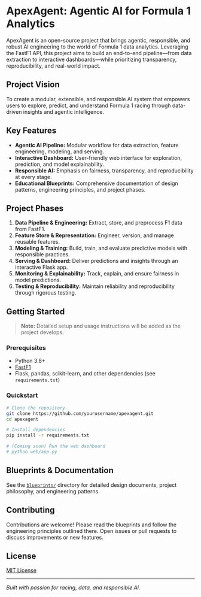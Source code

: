 # ApexAgent: Agentic AI for Formula 1 Analytics

ApexAgent is an open-source project that brings agentic, responsible, and robust AI engineering to the world of Formula 1 data analytics. Leveraging the FastF1 API, this project aims to build an end-to-end pipeline—from data extraction to interactive dashboards—while prioritizing transparency, reproducibility, and real-world impact.

## Project Vision

To create a modular, extensible, and responsible AI system that empowers users to explore, predict, and understand Formula 1 racing through data-driven insights and agentic intelligence.

## Key Features

- **Agentic AI Pipeline:** Modular workflow for data extraction, feature engineering, modeling, and serving.
- **Interactive Dashboard:** User-friendly web interface for exploration, prediction, and model explainability.
- **Responsible AI:** Emphasis on fairness, transparency, and reproducibility at every stage.
- **Educational Blueprints:** Comprehensive documentation of design patterns, engineering principles, and project phases.

## Project Phases

1. **Data Pipeline & Engineering:** Extract, store, and preprocess F1 data from FastF1.
2. **Feature Store & Representation:** Engineer, version, and manage reusable features.
3. **Modeling & Training:** Build, train, and evaluate predictive models with responsible practices.
4. **Serving & Dashboard:** Deliver predictions and insights through an interactive Flask app.
5. **Monitoring & Explainability:** Track, explain, and ensure fairness in model predictions.
6. **Testing & Reproducibility:** Maintain reliability and reproducibility through rigorous testing.

## Getting Started
>
> **Note:** Detailed setup and usage instructions will be added as the project develops.

### Prerequisites

- Python 3.8+
- [FastF1](https://theoehrly.github.io/Fast-F1/)
- Flask, pandas, scikit-learn, and other dependencies (see `requirements.txt`)

### Quickstart

```bash
# Clone the repository
git clone https://github.com/yourusername/apexagent.git
cd apexagent

# Install dependencies
pip install -r requirements.txt

# (Coming soon) Run the web dashboard
# python web/app.py
```

## Blueprints & Documentation

See the [`blueprints/`](./blueprints/) directory for detailed design documents, project philosophy, and engineering patterns.

## Contributing

Contributions are welcome! Please read the blueprints and follow the engineering principles outlined there. Open issues or pull requests to discuss improvements or new features.

## License

[MIT License](LICENSE)

---

*Built with passion for racing, data, and responsible AI.*
